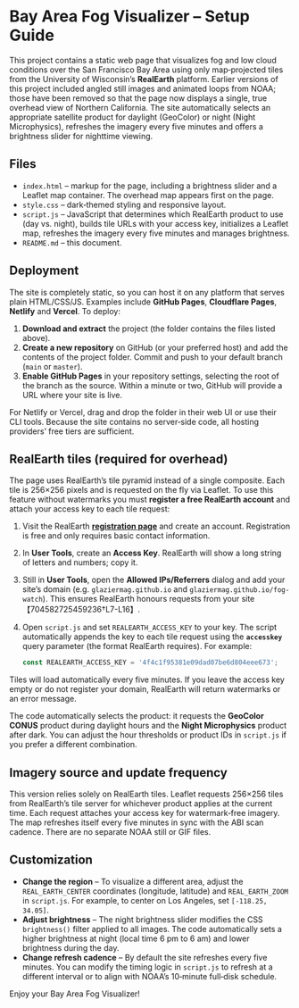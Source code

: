 # Bay Area Fog Visualizer – Setup Guide

This project contains a static web page that visualizes fog and low cloud
conditions over the San Francisco Bay Area using only map‑projected
tiles from the University of Wisconsin’s **RealEarth** platform.  Earlier
versions of this project included angled still images and animated
loops from NOAA; those have been removed so that the page now
displays a single, true overhead view of Northern California.  The
site automatically selects an appropriate satellite product for
daylight (GeoColor) or night (Night Microphysics), refreshes the
imagery every five minutes and offers a brightness slider for
nighttime viewing.

## Files

* `index.html` – markup for the page, including a brightness slider and
  a Leaflet map container.  The overhead map appears first on the page.
* `style.css` – dark‑themed styling and responsive layout.
* `script.js` – JavaScript that determines which RealEarth product to
  use (day vs. night), builds tile URLs with your access key,
  initializes a Leaflet map, refreshes the imagery every five
  minutes and manages brightness.
* `README.md` – this document.

## Deployment

The site is completely static, so you can host it on any platform that
serves plain HTML/CSS/JS.  Examples include **GitHub Pages**, **Cloudflare
Pages**, **Netlify** and **Vercel**.  To deploy:

1. **Download and extract** the project (the folder contains the files listed above).
2. **Create a new repository** on GitHub (or your preferred host) and add
   the contents of the project folder.  Commit and push to your default
   branch (`main` or `master`).
3. **Enable GitHub Pages** in your repository settings, selecting the
   root of the branch as the source.  Within a minute or two, GitHub will
   provide a URL where your site is live.

For Netlify or Vercel, drag and drop the folder in their web UI or use
their CLI tools.  Because the site contains no server‑side code, all
hosting providers’ free tiers are sufficient.

## RealEarth tiles (required for overhead)

The page uses RealEarth’s tile pyramid instead of a single composite.  Each
tile is 256×256 pixels and is requested on the fly via Leaflet.  To
use this feature without watermarks you must **register a free
RealEarth account** and attach your access key to each tile request:

1. Visit the RealEarth **[registration page](https://realearth.ssec.wisc.edu/user/tools/register)** and create an account.  Registration is free and only requires basic contact information.
2. In **User Tools**, create an **Access Key**.  RealEarth will show a long string of letters and numbers; copy it.
3. Still in **User Tools**, open the **Allowed IPs/Referrers** dialog and add your site’s domain (e.g. `glaziermag.github.io` and `glaziermag.github.io/fog-watch`).  This ensures RealEarth honours requests from your site【704582725459236†L7-L16】.
4. Open `script.js` and set `REALEARTH_ACCESS_KEY` to your key.  The script
   automatically appends the key to each tile request using the **`accesskey`**
   query parameter (the format RealEarth requires).  For example:

   ```js
   const REALEARTH_ACCESS_KEY = '4f4c1f95381e09dad07be6d804eee673';
   ```

Tiles will load automatically every five minutes.  If you leave the
access key empty or do not register your domain, RealEarth will
return watermarks or an error message.

The code automatically selects the product: it requests the
**GeoColor CONUS** product during daylight hours and the **Night
Microphysics** product after dark.  You can adjust the hour
thresholds or product IDs in `script.js` if you prefer a different
combination.

## Imagery source and update frequency

This version relies solely on RealEarth tiles.  Leaflet requests
256×256 tiles from RealEarth’s tile server for whichever product
applies at the current time.  Each request attaches your access key
for watermark‑free imagery.  The map refreshes itself every five
minutes in sync with the ABI scan cadence.  There are no separate
NOAA still or GIF files.

## Customization

* **Change the region** – To visualize a different area, adjust the
  `REAL_EARTH_CENTER` coordinates (longitude, latitude) and `REAL_EARTH_ZOOM`
  in `script.js`.  For example, to center on Los Angeles, set
  `[-118.25, 34.05]`.
* **Adjust brightness** – The night brightness slider modifies the
  CSS `brightness()` filter applied to all images.  The code
  automatically sets a higher brightness at night (local time 6 pm to
  6 am) and lower brightness during the day.
* **Change refresh cadence** – By default the site refreshes every five
  minutes.  You can modify the timing logic in `script.js` to refresh
  at a different interval or to align with NOAA’s 10‑minute full‑disk
  schedule.

Enjoy your Bay Area Fog Visualizer!
